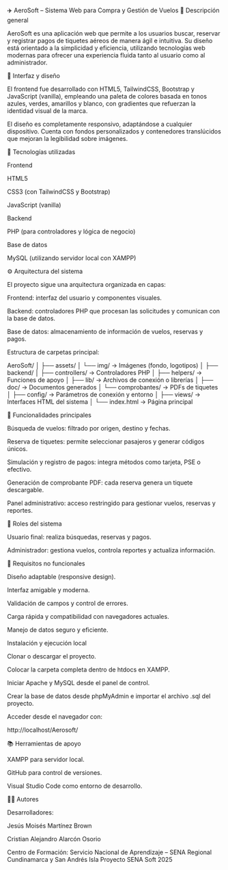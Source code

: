 ✈️ AeroSoft – Sistema Web para Compra y Gestión de Vuelos
📘 Descripción general

AeroSoft es una aplicación web que permite a los usuarios buscar, reservar y registrar pagos de tiquetes aéreos de manera ágil e intuitiva.
Su diseño está orientado a la simplicidad y eficiencia, utilizando tecnologías web modernas para ofrecer una experiencia fluida tanto al usuario como al administrador.

🎨 Interfaz y diseño

El frontend fue desarrollado con HTML5, TailwindCSS, Bootstrap y JavaScript (vanilla), empleando una paleta de colores basada en tonos azules, verdes, amarillos y blanco, con gradientes que refuerzan la identidad visual de la marca.

El diseño es completamente responsivo, adaptándose a cualquier dispositivo.
Cuenta con fondos personalizados y contenedores translúcidos que mejoran la legibilidad sobre imágenes.

🧩 Tecnologías utilizadas

Frontend

HTML5

CSS3 (con TailwindCSS y Bootstrap)

JavaScript (vanilla)

Backend

PHP (para controladores y lógica de negocio)

Base de datos

MySQL (utilizando servidor local con XAMPP)

⚙️ Arquitectura del sistema

El proyecto sigue una arquitectura organizada en capas:

Frontend: interfaz del usuario y componentes visuales.

Backend: controladores PHP que procesan las solicitudes y comunican con la base de datos.

Base de datos: almacenamiento de información de vuelos, reservas y pagos.

Estructura de carpetas principal:

AeroSoft/
│
├── assets/
│   └── img/               → Imágenes (fondo, logotipos)
│
├── backend/
│   ├── controllers/       → Controladores PHP
│   ├── helpers/           → Funciones de apoyo
│   ├── lib/               → Archivos de conexión o librerías
│   ├── doc/               → Documentos generados
│   └── comprobantes/      → PDFs de tiquetes
│
├── config/                → Parámetros de conexión y entorno
│
├── views/                 → Interfaces HTML del sistema
│
└── index.html             → Página principal

🚀 Funcionalidades principales

Búsqueda de vuelos: filtrado por origen, destino y fechas.

Reserva de tiquetes: permite seleccionar pasajeros y generar códigos únicos.

Simulación y registro de pagos: integra métodos como tarjeta, PSE o efectivo.

Generación de comprobante PDF: cada reserva genera un tiquete descargable.

Panel administrativo: acceso restringido para gestionar vuelos, reservas y reportes.

👥 Roles del sistema

Usuario final: realiza búsquedas, reservas y pagos.

Administrador: gestiona vuelos, controla reportes y actualiza información.

📱 Requisitos no funcionales

Diseño adaptable (responsive design).

Interfaz amigable y moderna.

Validación de campos y control de errores.

Carga rápida y compatibilidad con navegadores actuales.

Manejo de datos seguro y eficiente.

 Instalación y ejecución local

Clonar o descargar el proyecto.

Colocar la carpeta completa dentro de htdocs en XAMPP.

Iniciar Apache y MySQL desde el panel de control.

Crear la base de datos desde phpMyAdmin e importar el archivo .sql del proyecto.

Acceder desde el navegador con:

http://localhost/Aerosoft/

📚 Herramientas de apoyo

XAMPP para servidor local.

GitHub para control de versiones.

Visual Studio Code como entorno de desarrollo.

👨‍💻 Autores

Desarrolladores:

Jesús Moisés Martínez Brown

Cristian Alejandro Alarcón Osorio

Centro de Formación:
Servicio Nacional de Aprendizaje – SENA
Regional Cundinamarca y San Andrés Isla
Proyecto SENA Soft 2025
